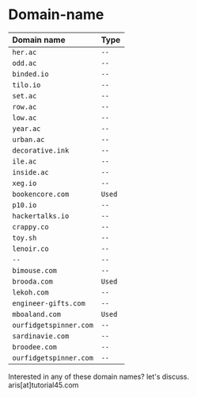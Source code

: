 # Domain-name

| Domain name | Type     | 
| :-------- | :------- | 
| `her.ac` | `--` | 
| `odd.ac` | `--` | 
| `binded.io` | `--` | 
| `tilo.io` | `--` | 
| `set.ac` | `--` | 
| `row.ac` | `--` | 
| `low.ac` | `--` | 
| `year.ac` | `--` | 
| `urban.ac` | `--` | 
| `decorative.ink` | `--` | 
| `ile.ac` | `--` | 
| `inside.ac` | `--` | 
| `xeg.io` | `--` | 
| `bookencore.com` | `Used` | 
| `p10.io` | `--` | 
| `hackertalks.io` | `--` | 
| `crappy.co` | `--` | 
| `toy.sh` | `--` | 
| `lenoir.co` | `--` | 
| `--` | `--` | 
| `bimouse.com` | `--` | 
| `brooda.com` | `Used` | 
| `lekoh.com` | `--` | 
| `engineer-gifts.com` | `--` | 
| `mboaland.com` | `Used` | 
| `ourfidgetspinner.com` | `--` | 
| `sardinavie.com` | `--` | 
| `broodee.com` | `--` | 
| `ourfidgetspinner.com` | `--` | 

Interested in any of these domain names? let's discuss. aris[at]tutorial45.com
